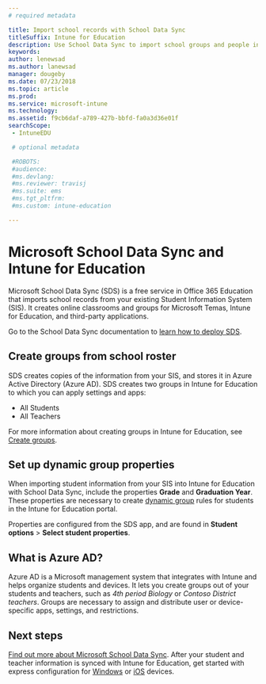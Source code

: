 ```yaml
---
# required metadata

title: Import school records with School Data Sync
titleSuffix: Intune for Education
description: Use School Data Sync to import school groups and people into Azure AD.
keywords:
author: lenewsad
ms.author: lanewsad
manager: dougeby
ms.date: 07/23/2018
ms.topic: article
ms.prod:
ms.service: microsoft-intune
ms.technology:
ms.assetid: f9cb6daf-a789-427b-bbfd-fa0a3d36e01f
searchScope:
 - IntuneEDU

 # optional metadata

 #ROBOTS:
 #audience:
 #ms.devlang:
 #ms.reviewer: travisj
 #ms.suite: ems
 #ms.tgt_pltfrm:
 #ms.custom: intune-education

---
```


# Microsoft School Data Sync and Intune for Education

Microsoft School Data Sync (SDS) is a free service in Office 365 Education that imports school records from your existing Student Information System (SIS). It creates online classrooms and groups for Microsoft Temas, Intune for Education, and third-party applications.  

Go to the School Data Sync documentation to [learn how to deploy SDS](https://support.office.com/article/Overview-of-School-Data-Sync-and-Classroom-f3d1147b-4ade-4905-8518-508e729f2e91). 

## Create groups from school roster
SDS creates copies of the information from your SIS, and stores it in Azure Active Directory (Azure AD). SDS creates two groups in Intune for Education to which you can apply settings and apps:

* All Students
* All Teachers

For more information about creating groups in Intune for Education, see [Create groups](what-are-groups.md).  

## Set up dynamic group properties
When importing student information from your SIS into Intune for Education with School Data Sync, include the properties __Grade__ and __Graduation Year__. These properties are necessary to create [dynamic group](what-are-groups.md#dynamic-groups) rules for students in the Intune for Education portal. 

Properties are configured from the SDS app, and are found in  __Student options__ > __Select student properties__.

## What is Azure AD?
Azure AD is a Microsoft management system that integrates with Intune and helps organize students and devices. It lets you create groups out of your students and teachers, such as *4th period Biology* or *Contoso District teachers*. Groups are necessary to assign and distribute user or device-specific apps, settings, and restrictions.

## Next steps  
[Find out more about Microsoft School Data Sync](https://sds.microsoft.com). After your student and teacher information is synced with Intune for Education, get started with express configuration for [Windows](edu-express-config-settings-windows.md) or [iOS](edu-express-config-settings-ios.md) devices.

